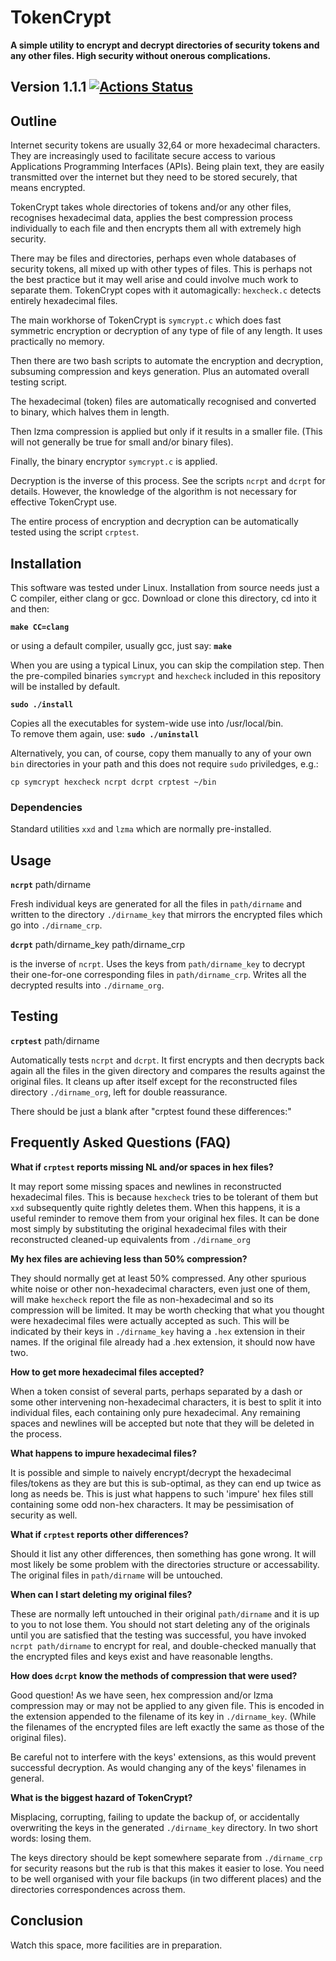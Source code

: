 # TokenCrypt

**A simple utility to encrypt and decrypt directories of security tokens and any other files.
High security without onerous complications.**

## Version 1.1.1  [![Actions Status](https://github.com/liborty/TokenCrypt/workflows/CI/badge.svg)](https://github.com/liborty/TokenCrypt/actions)

## Outline

Internet security tokens are usually 32,64 or more hexadecimal characters. 
They are increasingly used to facilitate secure access to various 
Applications Programming Interfaces (APIs). Being plain text,
they are easily transmitted over the internet but they need to be stored securely,
that means encrypted. 

TokenCrypt takes whole directories of tokens
and/or any other files, recognises hexadecimal data, applies the best compression 
process individually to each file and then encrypts them all with extremely high security.

There may be files and directories, perhaps even whole databases of security tokens,
all mixed up with other types of files. This is perhaps not the best practice but 
it may well arise and could involve much work to separate them. TokenCrypt copes with it
automagically: `hexcheck.c` detects entirely hexadecimal files.

The main workhorse of TokenCrypt is `symcrypt.c` which does fast symmetric
encryption or decryption of any type of file of any length. It uses practically no memory.

Then there are two bash scripts to automate the encryption and decryption,
subsuming compression and keys generation. Plus an automated overall testing script.

The hexadecimal (token) files are automatically recognised and converted to binary, 
which halves them in length.

Then lzma compression is applied but only if it results in a smaller file.
(This will not generally be true for small and/or binary files).

Finally, the binary encryptor `symcrypt.c` is applied.

Decryption is the inverse of this process. See the scripts `ncrpt` and `dcrpt` for details.
However, the knowledge of the algorithm is not necessary for effective TokenCrypt use.

The entire process of encryption and decryption can be automatically
tested using the script `crptest`.

## Installation

This software was tested under Linux. Installation from source needs just a C compiler,
either clang or gcc. Download or clone this directory, cd into it and then:  

**`make CC=clang`**

or using a default compiler, usually gcc, just say: **`make`**

When you are using a typical Linux, you can skip the compilation step. 
Then the pre-compiled binaries `symcrypt` and `hexcheck` included in this repository
will be installed by default.

**`sudo ./install`**
 
Copies all the executables for system-wide use into /usr/local/bin.  
To remove them again, use: **`sudo ./uninstall`**

Alternatively, you can, of course, copy them manually to any of your own `bin` 
directories in your path and this does not require `sudo` priviledges, e.g.:

`cp symcrypt hexcheck ncrpt dcrpt crptest ~/bin`

### Dependencies

Standard utilities `xxd` and `lzma` which are normally pre-installed.

## Usage

**`ncrpt`** path/dirname

Fresh individual keys are generated for all the files in `path/dirname` and
written to the directory `./dirname_key` that mirrors the encrypted files
which go into `./dirname_crp`.

**`dcrpt`** path/dirname_key path/dirname_crp

is the inverse of `ncrpt`. Uses the keys from  `path/dirname_key` to decrypt 
their one-for-one corresponding files in `path/dirname_crp`.
Writes all the decrypted results into `./dirname_org`.

## Testing

**`crptest`** path/dirname 

Automatically tests `ncrpt` and `dcrpt`. It first encrypts and then decrypts back again all the files in the given directory
and compares the results against the original files. It cleans up after itself except for
the reconstructed files directory `./dirname_org`, left for double reassurance.

There should be just a blank after "crptest found these differences:"

## Frequently Asked Questions (FAQ)

**What if `crptest` reports missing NL and/or spaces in hex files?**

It may report some missing spaces and newlines in reconstructed hexadecimal files.
This is because `hexcheck` tries to be tolerant of them but `xxd` subsequently
quite rightly deletes them. When this happens, it is a useful reminder to remove them
from your original hex files. It can be done most simply by substituting the 
original hexadecimal files with their reconstructed cleaned-up equivalents from `./dirname_org`

**My hex files are achieving less than 50% compression?**

They should normally get at least 50% compressed.
Any other spurious white noise or other non-hexadecimal characters, even just one of them,
will make `hexcheck` report the file as non-hexadecimal and so its compression will
be limited. It may be worth checking that what you thought were hexadecimal files
were actually accepted as such. This will be indicated by their keys in `./dirname_key`
having a `.hex` extension in their names. If the original file already had a .hex extension,
it should now have two.

**How to get more hexadecimal files accepted?**

When a token consist of several parts, perhaps separated by a dash or some
other intervening non-hexadecimal characters, it is best to split it into individual
files, each containing only pure hexadecimal. Any remaining spaces and newlines 
will be accepted but note that they will be deleted in the process.

**What happens to impure hexadecimal files?**

It is possible and simple to naively encrypt/decrypt the hexadecimal files/tokens
as they are but this is sub-optimal, as they can end up twice as long as needs be. 
This is just what happens to such 'impure' hex files still containing some odd non-hex characters.
It may be pessimisation of security as well.

**What if `crptest` reports other differences?**

Should it list any other differences, then something has gone wrong. It will most
likely be some problem with the directories structure or accessability.
The original files in `path/dirname` will be untouched.

**When can I start deleting my original files?**

These are normally left untouched in their original `path/dirname` and it is up to you
to not lose them. You should not start deleting any of the originals until you 
are satisfied that the testing was successful, you have invoked `ncrpt path/dirname` 
to encrypt for real, and double-checked manually that the encrypted files and keys exist
and have reasonable lengths.

**How does `dcrpt` know the methods of compression that were used?**

Good question! As we have seen, hex compression and/or lzma compression may or may not
be applied to any given file. This is encoded in the extension appended to the filename
of its key in `./dirname_key`. (While the filenames of the encrypted files are left 
exactly the same as those of the original files).

Be careful not to interfere with the keys' extensions, as this would prevent successful decryption.
As would changing any of the keys' filenames in general.

**What is the biggest hazard of TokenCrypt?**

Misplacing, corrupting, failing to update the backup of, or accidentally overwriting the keys in the generated
`./dirname_key` directory. In two short words: losing them. 

The keys directory should be kept somewhere separate from 
`./dirname_crp` for security reasons but the rub is that this makes it easier to lose.
You need to be well organised with your file backups (in two different places)
and the directories correspondences across them.

## Conclusion

Watch this space, more facilities are in preparation.
